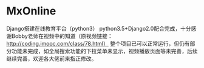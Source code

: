 # MxOnline
Django搭建在线教育平台（python3）
python3.5+Django2.0配合完成，十分感谢Bobby老师在视频中的知道（原视频链接：http://coding.imooc.com/class/78.html）
整个项目已可以正常运行，但仍有部分功能未完成，如全局搜索功能的下拉菜单未显示，视频播放页面等未完善，后续继续完善，欢迎各大佬前来指正修改。
